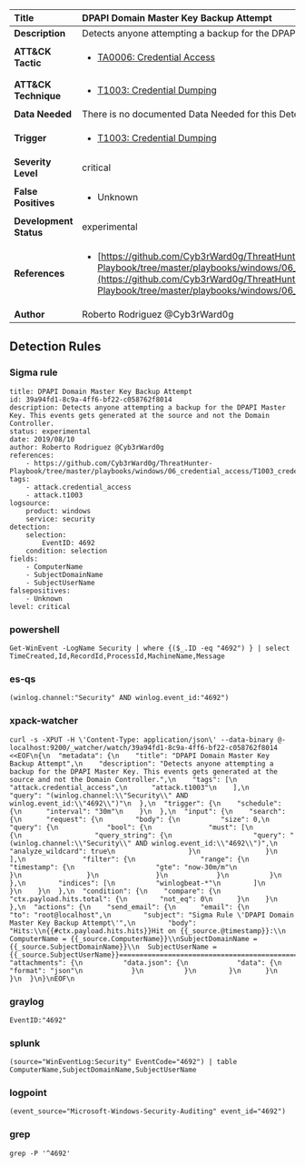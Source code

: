 | Title                    | DPAPI Domain Master Key Backup Attempt       |
|:-------------------------|:------------------|
| **Description**          | Detects anyone attempting a backup for the DPAPI Master Key. This events gets generated at the source and not the Domain Controller. |
| **ATT&amp;CK Tactic**    |  <ul><li>[TA0006: Credential Access](https://attack.mitre.org/tactics/TA0006)</li></ul>  |
| **ATT&amp;CK Technique** | <ul><li>[T1003: Credential Dumping](https://attack.mitre.org/techniques/T1003)</li></ul>  |
| **Data Needed**          |  There is no documented Data Needed for this Detection Rule yet  |
| **Trigger**              | <ul><li>[T1003: Credential Dumping](../Triggers/T1003.md)</li></ul>  |
| **Severity Level**       | critical |
| **False Positives**      | <ul><li>Unknown</li></ul>  |
| **Development Status**   | experimental |
| **References**           | <ul><li>[https://github.com/Cyb3rWard0g/ThreatHunter-Playbook/tree/master/playbooks/windows/06_credential_access/T1003_credential_dumping/domain_dpapi_backupkey_extraction.md](https://github.com/Cyb3rWard0g/ThreatHunter-Playbook/tree/master/playbooks/windows/06_credential_access/T1003_credential_dumping/domain_dpapi_backupkey_extraction.md)</li></ul>  |
| **Author**               | Roberto Rodriguez @Cyb3rWard0g |


## Detection Rules

### Sigma rule

```
title: DPAPI Domain Master Key Backup Attempt
id: 39a94fd1-8c9a-4ff6-bf22-c058762f8014
description: Detects anyone attempting a backup for the DPAPI Master Key. This events gets generated at the source and not the Domain Controller.
status: experimental
date: 2019/08/10
author: Roberto Rodriguez @Cyb3rWard0g
references:
    - https://github.com/Cyb3rWard0g/ThreatHunter-Playbook/tree/master/playbooks/windows/06_credential_access/T1003_credential_dumping/domain_dpapi_backupkey_extraction.md
tags:
    - attack.credential_access
    - attack.t1003
logsource:
    product: windows
    service: security
detection:
    selection: 
        EventID: 4692
    condition: selection
fields:
    - ComputerName
    - SubjectDomainName
    - SubjectUserName
falsepositives:
    - Unknown
level: critical

```





### powershell
    
```
Get-WinEvent -LogName Security | where {($_.ID -eq "4692") } | select TimeCreated,Id,RecordId,ProcessId,MachineName,Message
```


### es-qs
    
```
(winlog.channel:"Security" AND winlog.event_id:"4692")
```


### xpack-watcher
    
```
curl -s -XPUT -H \'Content-Type: application/json\' --data-binary @- localhost:9200/_watcher/watch/39a94fd1-8c9a-4ff6-bf22-c058762f8014 <<EOF\n{\n  "metadata": {\n    "title": "DPAPI Domain Master Key Backup Attempt",\n    "description": "Detects anyone attempting a backup for the DPAPI Master Key. This events gets generated at the source and not the Domain Controller.",\n    "tags": [\n      "attack.credential_access",\n      "attack.t1003"\n    ],\n    "query": "(winlog.channel:\\"Security\\" AND winlog.event_id:\\"4692\\")"\n  },\n  "trigger": {\n    "schedule": {\n      "interval": "30m"\n    }\n  },\n  "input": {\n    "search": {\n      "request": {\n        "body": {\n          "size": 0,\n          "query": {\n            "bool": {\n              "must": [\n                {\n                  "query_string": {\n                    "query": "(winlog.channel:\\"Security\\" AND winlog.event_id:\\"4692\\")",\n                    "analyze_wildcard": true\n                  }\n                }\n              ],\n              "filter": {\n                "range": {\n                  "timestamp": {\n                    "gte": "now-30m/m"\n                  }\n                }\n              }\n            }\n          }\n        },\n        "indices": [\n          "winlogbeat-*"\n        ]\n      }\n    }\n  },\n  "condition": {\n    "compare": {\n      "ctx.payload.hits.total": {\n        "not_eq": 0\n      }\n    }\n  },\n  "actions": {\n    "send_email": {\n      "email": {\n        "to": "root@localhost",\n        "subject": "Sigma Rule \'DPAPI Domain Master Key Backup Attempt\'",\n        "body": "Hits:\\n{{#ctx.payload.hits.hits}}Hit on {{_source.@timestamp}}:\\n     ComputerName = {{_source.ComputerName}}\\nSubjectDomainName = {{_source.SubjectDomainName}}\\n  SubjectUserName = {{_source.SubjectUserName}}================================================================================\\n{{/ctx.payload.hits.hits}}",\n        "attachments": {\n          "data.json": {\n            "data": {\n              "format": "json"\n            }\n          }\n        }\n      }\n    }\n  }\n}\nEOF\n
```


### graylog
    
```
EventID:"4692"
```


### splunk
    
```
(source="WinEventLog:Security" EventCode="4692") | table ComputerName,SubjectDomainName,SubjectUserName
```


### logpoint
    
```
(event_source="Microsoft-Windows-Security-Auditing" event_id="4692")
```


### grep
    
```
grep -P '^4692'
```



